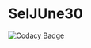 # SelJUne30
[![Codacy Badge](https://api.codacy.com/project/badge/Grade/1020459232714092ae9d72e4f4053d83)](https://app.codacy.com/app/itsanjan/SelJUne30?utm_source=github.com&utm_medium=referral&utm_content=itsanjan/SelJUne30&utm_campaign=Badge_Grade_Dashboard)